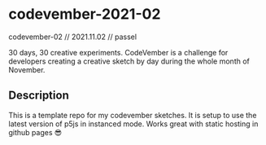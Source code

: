 # codevember-2021-02
codevember-02 // 2021.11.02 // passel

30 days, 30 creative experiments. CodeVember is a challenge for developers creating a creative sketch by day during the whole month of November.

## Description
This is a template repo for my codevember sketches. It is setup to use the latest version of p5js in instanced mode. Works great with static hosting in github pages :sunglasses:

